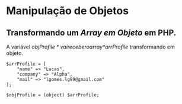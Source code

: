 # Manipulação de Objetos

## Transformando um *Array em Objeto* em PHP.

A variável *$objProfile* vai receber o array *$arrProfile* transformando em objeto.

```ph
$arrProfile = [
    "name" => "Lucas",
    "company" => "Alpha",
    "mail" => "lgomes.lg99@gmail.com"
];

$objProfile = (object) $arrProfile;
```

